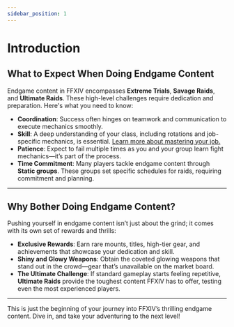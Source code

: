 ```yaml
---
sidebar_position: 1
---
```


# Introduction

## What to Expect When Doing Endgame Content

Endgame content in FFXIV encompasses **Extreme Trials**, **Savage Raids**, and **Ultimate Raids**. These high-level challenges require dedication and preparation. Here's what you need to know:

- **Coordination**: Success often hinges on teamwork and communication to execute mechanics smoothly.  
- **Skill**: A deep understanding of your class, including rotations and job-specific mechanics, is essential. [Learn more about mastering your job.](/endgame/jobmastery)  
- **Patience**: Expect to fail multiple times as you and your group learn fight mechanics—it’s part of the process.  
- **Time Commitment**: Many players tackle endgame content through **Static groups**. These groups set specific schedules for raids, requiring commitment and planning.

---

## Why Bother Doing Endgame Content?

Pushing yourself in endgame content isn’t just about the grind; it comes with its own set of rewards and thrills:

- **Exclusive Rewards**: Earn rare mounts, titles, high-tier gear, and achievements that showcase your dedication and skill.  
- **Shiny and Glowy Weapons**: Obtain the coveted glowing weapons that stand out in the crowd—gear that’s unavailable on the market board.  
- **The Ultimate Challenge**: If standard gameplay starts feeling repetitive, **Ultimate Raids** provide the toughest content FFXIV has to offer, testing even the most experienced players.

---

This is just the beginning of your journey into FFXIV’s thrilling endgame content. Dive in, and take your adventuring to the next level!